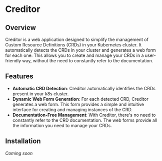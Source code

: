 # Creditor

## Overview

Creditor is a web application designed to simplify the management of Custom Resource Definitions (CRDs) in your Kubernetes cluster. It automatically detects the CRDs in your cluster and generates a web form for each one. This allows you to create and manage your CRDs in a user-friendly way, without the need to constantly refer to the documentation.

## Features

- **Automatic CRD Detection**: Creditor automatically identifies the CRDs present in your k8s cluster.
- **Dynamic Web Form Generation**: For each detected CRD, Creditor generates a web form. This form provides a simple and intuitive interface for creating and managing instances of the CRD.
- **Documentation-Free Management**: With Creditor, there's no need to constantly refer to the CRD documentation. The web forms provide all the information you need to manage your CRDs.

## Installation

*Coming soon*
